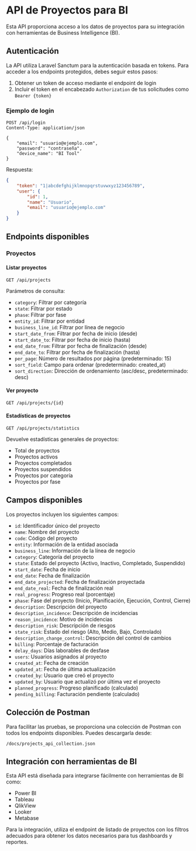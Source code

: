 # API de Proyectos para BI

Esta API proporciona acceso a los datos de proyectos para su integración con herramientas de Business Intelligence (BI).

## Autenticación

La API utiliza Laravel Sanctum para la autenticación basada en tokens. Para acceder a los endpoints protegidos, debes seguir estos pasos:

1. Obtener un token de acceso mediante el endpoint de login
2. Incluir el token en el encabezado `Authorization` de tus solicitudes como `Bearer {token}`

### Ejemplo de login

```
POST /api/login
Content-Type: application/json

{
    "email": "usuario@ejemplo.com",
    "password": "contraseña",
    "device_name": "BI Tool"
}
```

Respuesta:

```json
{
    "token": "1|abcdefghijklmnopqrstuvwxyz123456789",
    "user": {
        "id": 1,
        "name": "Usuario",
        "email": "usuario@ejemplo.com"
    }
}
```

## Endpoints disponibles

### Proyectos

#### Listar proyectos

```
GET /api/projects
```

Parámetros de consulta:
- `category`: Filtrar por categoría
- `state`: Filtrar por estado
- `phase`: Filtrar por fase
- `entity_id`: Filtrar por entidad
- `business_line_id`: Filtrar por línea de negocio
- `start_date_from`: Filtrar por fecha de inicio (desde)
- `start_date_to`: Filtrar por fecha de inicio (hasta)
- `end_date_from`: Filtrar por fecha de finalización (desde)
- `end_date_to`: Filtrar por fecha de finalización (hasta)
- `per_page`: Número de resultados por página (predeterminado: 15)
- `sort_field`: Campo para ordenar (predeterminado: created_at)
- `sort_direction`: Dirección de ordenamiento (asc/desc, predeterminado: desc)

#### Ver proyecto

```
GET /api/projects/{id}
```

#### Estadísticas de proyectos

```
GET /api/projects/statistics
```

Devuelve estadísticas generales de proyectos:
- Total de proyectos
- Proyectos activos
- Proyectos completados
- Proyectos suspendidos
- Proyectos por categoría
- Proyectos por fase

## Campos disponibles

Los proyectos incluyen los siguientes campos:

- `id`: Identificador único del proyecto
- `name`: Nombre del proyecto
- `code`: Código del proyecto
- `entity`: Información de la entidad asociada
- `business_line`: Información de la línea de negocio
- `category`: Categoría del proyecto
- `state`: Estado del proyecto (Activo, Inactivo, Completado, Suspendido)
- `start_date`: Fecha de inicio
- `end_date`: Fecha de finalización
- `end_date_projected`: Fecha de finalización proyectada
- `end_date_real`: Fecha de finalización real
- `real_progress`: Progreso real (porcentaje)
- `phase`: Fase del proyecto (Inicio, Planificación, Ejecución, Control, Cierre)
- `description`: Descripción del proyecto
- `description_incidence`: Descripción de incidencias
- `reason_incidence`: Motivo de incidencias
- `description_risk`: Descripción de riesgos
- `state_risk`: Estado del riesgo (Alto, Medio, Bajo, Controlado)
- `description_change_control`: Descripción del control de cambios
- `billing`: Porcentaje de facturación
- `delay_days`: Días laborables de desfase
- `users`: Usuarios asignados al proyecto
- `created_at`: Fecha de creación
- `updated_at`: Fecha de última actualización
- `created_by`: Usuario que creó el proyecto
- `updated_by`: Usuario que actualizó por última vez el proyecto
- `planned_progress`: Progreso planificado (calculado)
- `pending_billing`: Facturación pendiente (calculado)

## Colección de Postman

Para facilitar las pruebas, se proporciona una colección de Postman con todos los endpoints disponibles. Puedes descargarla desde:

`/docs/projects_api_collection.json`

## Integración con herramientas de BI

Esta API está diseñada para integrarse fácilmente con herramientas de BI como:

- Power BI
- Tableau
- QlikView
- Looker
- Metabase

Para la integración, utiliza el endpoint de listado de proyectos con los filtros adecuados para obtener los datos necesarios para tus dashboards y reportes.
